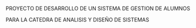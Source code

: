 PROYECTO DE DESARROLLO DE UN SISTEMA DE GESTION DE ALUMNOS

PARA LA CATEDRA DE ANALISIS Y DISEÑO DE SISTEMAS

